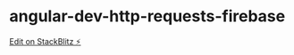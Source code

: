 # angular-dev-http-requests-firebase

[Edit on StackBlitz ⚡️](https://stackblitz.com/edit/angular-dev-http-requests-firebase)